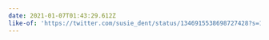 ```yaml
---
date: 2021-01-07T01:43:29.612Z
like-of: 'https://twitter.com/susie_dent/status/1346915538698727428?s=19'
---
```



